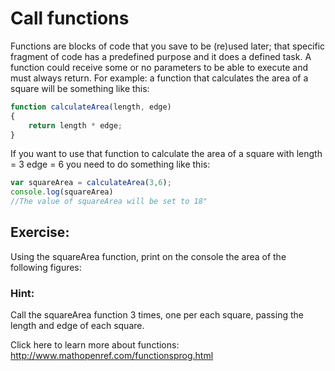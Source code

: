 # Call functions

Functions are blocks of code that you save to be (re)used later; that specific fragment of code has a predefined purpose and it does a defined task. A function could receive some or no parameters to be able to execute and must always return. For example: a function that calculates the area of a square will be something like this:
```javascript
function calculateArea(length, edge)
{
    return length * edge;
}
```
If you want to use that function to calculate the area of a square with 
length = 3
edge = 6
you need to do something like this:
```javascript
var squareArea = calculateArea(3,6);
console.log(squareArea)
//The value of squareArea will be set to 18"
```
## Exercise:

Using the squareArea function, print on the console the area of the following figures:

### Hint:

Call the squareArea function 3 times, one per each square, passing the length and edge of each square.

Click here to learn more about functions: http://www.mathopenref.com/functionsprog.html